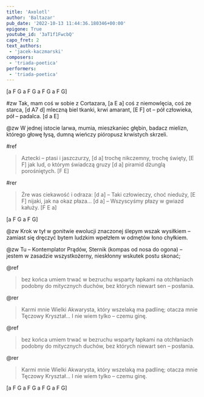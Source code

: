 ```yaml
---
title: 'Axolotl'
author: 'Baltazar'
pub_date: '2022-10-13 11:44:36.180346+00:00'
epigone: True
youtube_id: '3aT1f1FwcbQ'
capo_fret: 2
text_authors:
 - 'jacek-kaczmarski'
composers:
 - 'triada-poetica'
performers:
 - 'triada-poetica'
---
```


[a F G a F G a F G a F G] 

#zw
Tak, mam coś w sobie z Cortazara, [a E a]
coś z niemowlęcia, coś ze starca, [d A7 d]
mleczną biel tkanki, krwi amarant, [E F]
ot – pół człowieka, pół – padalca. [d a E]

@zw
W jednej istocie larwa, mumia,
mieszkaniec głębin, badacz mielizn,
którego głowę łysą, dumną
wieńczy pióropusz krwistych skrzeli.

#ref
> Aztecki – ptasi i jaszczurzy, [d a]
> trochę nikczemny, trochę święty, [E F]
> jak lud, o którym świadczą gruzy [d a]
> piramid dżunglą porośniętych. [F E]

#rer
> Żre was ciekawość i odraza: [d a]
> – Taki człowieczy, choć nieduży, [E F]
> nijaki, jak na okaz płaza… [d a]
> – Wszyscyśmy płazy w gwiazd kałuży. [F E a]

[a F G a F G]

@zw
Krok w tył w gonitwie ewolucji
znaczonej ślepym wszak wysiłkiem –
zamiast się dręczyć bytem ludzkim
wpełzłem w odmętów łono chyłkiem.

@zw
Tu – Kontemplator Prądów, Sternik
(kompas od nosa do ogona) –
jestem w zasadzie wszystkożerny,
nieskłonny wskutek postu skonać;

@ref
> bez końca umiem trwać w bezruchu
> wsparty łapkami na otchłaniach
> podobny do mitycznych duchów,
> bez których niewart sen – posłania.

@rer
> Karmi mnie Wielki Akwarysta,
> który wszelaką ma padlinę;
>otacza mnie Tęczowy Kryształ…
> I nie wiem tylko – czemu ginę.

@ref
> bez końca umiem trwać w bezruchu
> wsparty łapkami na otchłaniach
> podobny do mitycznych duchów,
> bez których niewart sen – posłania.

@rer
> Karmi mnie Wielki Akwarysta,
> który wszelaką ma padlinę;
>otacza mnie Tęczowy Kryształ…
> I nie wiem tylko – czemu ginę.

[a F G a F G a F G a F G]